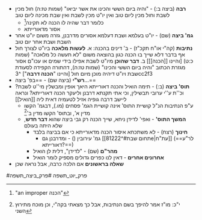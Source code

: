 * **רבה** (ביצה ב:) - "והיה ביום הששי והכינו את אשר יביאו" (שמות טז:ה) חול מכין לשבת וחול מכין ליום טוב ואין יו"ט מכין לשבת ואין שבת מכינה ליום טוב
	* כלומר דבר שהיה לו הכנה לא תקינה[^1]
	* אסור מדאורייתא
* **גמ' ביצה** (שם) - יו"ט בעלמא ושבת דעלמא אסורים מדרבנן, גזרה משום יו"ט אחר השבת ושבת אחר יום טוב
* **נתיבות** (קה"י או"ח תקכ"ז) - ב' דינים בהכנה:
	א. **לעשות מלאכה** ביו"ט לצורך חול אף בדבר דלא שייך בו הכנה כגון בהוצאה משום "לא תעשה כל מלאכה" (שמות כ:ט) \[והיינו [[הכנה]]\]
	ב. **דבר שהוכן** מיו"ט לשבת אפילו בידי שמים או עכו"ם אסור מגזרת הכתוב "והיה ביום הששי והכינו" (שמות טז:ה), דהתורה הקפידה לסעודת שבת ויו"ט דיהיה מוכן מיום חול \[והיינו "**הכנה דרבה**"\] ^3cc2f3
* **רש"י** (ביצה שם) - ==בפ' ביצה…==
* **תוס' ביצה** (ב:) - תימה הואיל והכנה דאורייתא היאך אופין ומבשלין מי''ט לשבת? וכ''ת ע''י ערובי תבשילין, וכי אתי תקנתא דרבנן וליעקר הכנה דאורייתא?	ונראה ליישב דרבה גופיה אזיל לטעמיה דאית ליה [[הואיל]]
	* ע"פ הנתיבות הנ"ל קושיית התוס' אינה קושיית הגמ' פסחים (מו.), דבגמ' הקשו מדין א', ובתוס' הקשו מדין ב'[^2]
	* **המשך התוס'** - ואפי' לדידן ניחא, שייך הכנה רק גבי ביצה שהוא **דבר חדש**, שלא היתה בעולם
		* **חינוך** (רצח) - לא משתכחא איסור הכנה מדאורייתא כי אם בביצה בלבד
			* גמ' עירובין () - ומדרבנן גם [[תחום שבת#^81222e|עת"ח]] (==לר"ע דאורייתא?==)
		* **מהר"ם** (שם) - "לדידן", דלית לן הואיל
		* **אחרונים אחרים** - דאין לנו כפרים גדולים מספיק לומר הואיל
* **שאלה בראשונים** אם הלכה כרבה, אבל נראה שכן


#פרק_יוט_תשפה #פרק_ביצה_תשפה

[^1]: "an improper הכנה"
[^2]: י"כ: מו"ז אמר להיפך בשם הנתיבות, אבל כך מצאתי בקה"י, וכן מוכח מתירוץ השני